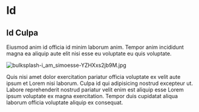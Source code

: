# Id

## Id Culpa

Eiusmod anim id officia id minim laborum anim. Tempor anim incididunt magna ea aliquip aute elit nisi esse eu voluptate eu quis voluptate.

<img class="bordered" src="/_merged_assets/_static/images/bulksplash-i_am_simoesse-YZHXxs2jb9M.jpg" alt="bulksplash-i_am_simoesse-YZHXxs2jb9M.jpg" />

Quis nisi amet dolor exercitation pariatur officia voluptate ex velit aute ipsum et Lorem nisi laborum. Culpa id qui adipisicing nostrud excepteur ut. Labore reprehenderit nostrud pariatur velit enim est aliquip esse Lorem ipsum voluptate ex magna exercitation. Tempor duis cupidatat aliqua laborum officia voluptate aliquip ex consequat.